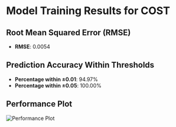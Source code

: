# Model Training Results for COST

## Root Mean Squared Error (RMSE)
- **RMSE**: 0.0054

## Prediction Accuracy Within Thresholds
- **Percentage within ±0.01**: 94.97%
- **Percentage within ±0.05**: 100.00%

## Performance Plot
![Performance Plot](../imgs/COST.png)
